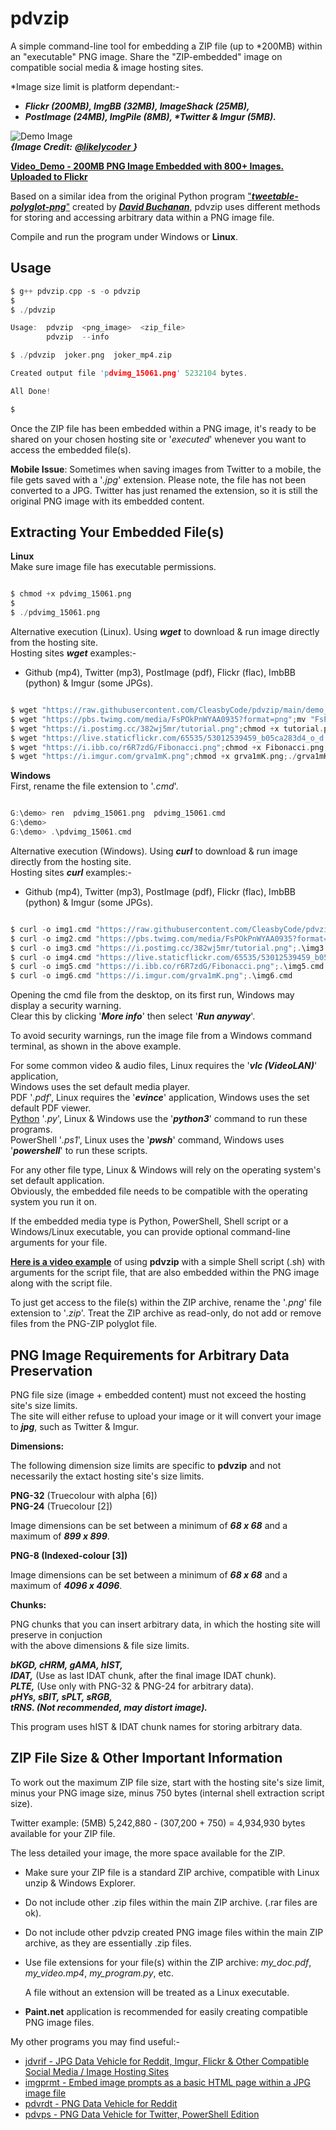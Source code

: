 # pdvzip
A simple command-line tool for embedding a ZIP file (up to *200MB) within an "executable" PNG image. Share the "ZIP-embedded" image on compatible social media & image hosting sites.

\*Image size limit is platform dependant:-  
* ***Flickr (200MB), ImgBB (32MB), ImageShack (25MB),***
* ***PostImage (24MB), ImgPile (8MB), \*Twitter & Imgur (5MB).***

![Demo Image](https://github.com/CleasbyCode/pdvzip/blob/main/demo_images/img_dem.png)  
 ***{Image Credit:*** [***@likelycoder*** ](https://twitter.com/likelycoder/status/1616908406874316804)***}***  
 
 [**Video_Demo - 200MB PNG Image Embedded with 800+ Images. Uploaded to Flickr**](https://youtu.be/5UEaFDjQHuQ)  

Based on a similar idea from the original Python program ["***tweetable-polyglot-png***"](https://github.com/DavidBuchanan314/tweetable-polyglot-png) created by [***David Buchanan***](https://www.da.vidbuchanan.co.uk/), pdvzip uses different methods for storing and accessing arbitrary data within a PNG image file.  

Compile and run the program under Windows or **Linux**.

## Usage

```c
$ g++ pdvzip.cpp -s -o pdvzip
$
$ ./pdvzip

Usage:  pdvzip  <png_image>  <zip_file>
        pdvzip  --info

$ ./pdvzip  joker.png  joker_mp4.zip

Created output file 'pdvimg_15061.png' 5232104 bytes.

All Done!

$

```

Once the ZIP file has been embedded within a PNG image, it's ready to be shared on your chosen hosting site or '*executed*' whenever you want to access the embedded file(s).

**Mobile Issue**: Sometimes when saving images from Twitter to a mobile, the file gets saved with a '*.jpg*' extension. Please note, the file has not been converted to a JPG. Twitter has just renamed the extension, so it is still the original PNG image with its embedded content. 

## Extracting Your Embedded File(s)
**Linux**    
Make sure image file has executable permissions.
```c

$ chmod +x pdvimg_15061.png
$
$ ./pdvimg_15061.png

```  
Alternative execution (Linux).  Using ***wget*** to download & run image directly from the hosting site.  
Hosting sites ***wget*** examples:-  
* Github (mp4), Twitter (mp3), PostImage (pdf), Flickr (flac), ImbBB (python) & Imgur (some JPGs).
```c

$ wget "https://raw.githubusercontent.com/CleasbyCode/pdvzip/main/demo_images/img_dem.png";chmod +x img_dem.png;./img_dem.png
$ wget "https://pbs.twimg.com/media/FsPOkPnWYAA0935?format=png";mv "FsPOkPnWYAA0935?format=png" pdv_pic.png;chmod +x pdv_pic.png;./pdv_pic.png
$ wget "https://i.postimg.cc/382wj5mr/tutorial.png";chmod +x tutorial.png;./tutorial.png
$ wget "https://live.staticflickr.com/65535/53012539459_b05ca283d4_o_d.png";mv "53012539459_b05ca283d4_o_d.png" rain.png;chmod +x rain.png;./rain.png
$ wget "https://i.ibb.co/r6R7zdG/Fibonacci.png";chmod +x Fibonacci.png;./Fibonacci.png
$ wget "https://i.imgur.com/grva1mK.png";chmod +x grva1mK.png;./grva1mK.png

```   

**Windows**   
First, rename the file extension to '*.cmd*'.
```c

G:\demo> ren  pdvimg_15061.png  pdvimg_15061.cmd
G:\demo>
G:\demo> .\pdvimg_15061.cmd

```
Alternative execution (Windows).  Using ***curl*** to download & run image directly from the hosting site.  
Hosting sites ***curl*** examples:-  
* Github (mp4), Twitter (mp3), PostImage (pdf), Flickr (flac), ImbBB (python) & Imgur (some JPGs).
```c

$ curl -o img1.cmd "https://raw.githubusercontent.com/CleasbyCode/pdvzip/main/demo_images/img_dem.png";.\img1.cmd
$ curl -o img2.cmd "https://pbs.twimg.com/media/FsPOkPnWYAA0935?format=png";.\img2.cmd
$ curl -o img3.cmd "https://i.postimg.cc/382wj5mr/tutorial.png";.\img3.cmd
$ curl -o img4.cmd "https://live.staticflickr.com/65535/53012539459_b05ca283d4_o_d.png";.\img4.cmd
$ curl -o img5.cmd "https://i.ibb.co/r6R7zdG/Fibonacci.png";.\img5.cmd
$ curl -o img6.cmd "https://i.imgur.com/grva1mK.png";.\img6.cmd

```

Opening the cmd file from the desktop, on its first run, Windows may display a security warning.  
Clear this by clicking '***More info***' then select '***Run anyway***'.  

To avoid security warnings, run the image file from a Windows command terminal, as shown in the above example.  

For some common video & audio files, Linux requires the '***vlc (VideoLAN)***' application,  
Windows uses the set default media player.  
PDF '*.pdf*', Linux requires the '***evince***' application, Windows uses the set default PDF viewer.  
[Python](https://asciinema.org/a/544680) '*.py*', Linux & Windows use the '***python3***' command to run these programs.  
PowerShell '*.ps1*', Linux uses the '***pwsh***' command, Windows uses '***powershell***' to run these scripts.

For any other file type, Linux & Windows will rely on the operating system's set default application.  
Obviously, the embedded file needs to be compatible with the operating system you run it on.

If the embedded media type is Python, PowerShell, Shell script or a Windows/Linux executable, you can provide optional command-line arguments for your file.

[**Here is a video example**](https://asciinema.org/a/542549) of using **pdvzip** with a simple Shell script (.sh) with arguments for the script file, that are also embedded within the PNG image along with the script file.
  
To just get access to the file(s) within the ZIP archive, rename the '*.png*' file extension to '*.zip*'. Treat the ZIP archive as read-only, do not add or remove files from the PNG-ZIP polyglot file.




## PNG Image Requirements for Arbitrary Data Preservation


PNG file size (image + embedded content) must not exceed the hosting site's size limits.  
The site will either refuse to upload your image or it will convert your image to ***jpg***, such as Twitter & Imgur.

**Dimensions:**

The following dimension size limits are specific to **pdvzip** and not necessarily the extact hosting site's size limits.

**PNG-32** (Truecolour with alpha [6])  
**PNG-24** (Truecolour [2]) 

Image dimensions can be set between a minimum of ***68 x 68*** and a maximum of ***899 x 899***.
    
**PNG-8 (Indexed-colour [3])**

Image dimensions can be set between a minimum of ***68 x 68*** and a maximum of ***4096 x 4096***.
        
**Chunks:**  

PNG chunks that you can insert arbitrary data, in which the hosting site will preserve in conjuction  
with the above dimensions & file size limits.  

***bKGD, cHRM, gAMA, hIST,***  
***IDAT,*** (Use as last IDAT chunk, after the final image IDAT chunk).  
***PLTE,*** (Use only with PNG-32 & PNG-24 for arbitrary data).  
***pHYs, sBIT, sPLT, sRGB,***  
***tRNS. (Not recommended, may distort image).***
  
This program uses hIST & IDAT chunk names for storing arbitrary data.

## ZIP File Size & Other Important Information

To work out the maximum ZIP file size, start with the hosting site's size limit,  
minus your PNG image size, minus 750 bytes (internal shell extraction script size).  
  
Twitter example: (5MB) 5,242,880 - (307,200 + 750) = 4,934,930 bytes available for your ZIP file.  

The less detailed your image, the more space available for the ZIP.

* Make sure your ZIP file is a standard ZIP archive, compatible with Linux unzip & Windows Explorer.
* Do not include other .zip files within the main ZIP archive. (.rar files are ok).
* Do not include other pdvzip created PNG image files within the main ZIP archive, as they are essentially .zip files.
* Use file extensions for your file(s) within the ZIP archive: *my_doc.pdf*, *my_video.mp4*, *my_program.py*, etc.
  
  A file without an extension will be treated as a Linux executable.      
* **Paint.net** application is recommended for easily creating compatible PNG image files.  

My other programs you may find useful:-

* [jdvrif - JPG Data Vehicle for Reddit, Imgur, Flickr & Other Compatible Social Media / Image Hosting Sites](https://github.com/CleasbyCode/jdvrif)
* [imgprmt - Embed image prompts as a basic HTML page within a JPG image file](https://github.com/CleasbyCode/imgprmt)
* [pdvrdt - PNG Data Vehicle for Reddit](https://github.com/CleasbyCode/pdvrdt)  
* [pdvps - PNG Data Vehicle for Twitter, PowerShell Edition](https://github.com/CleasbyCode/pdvps)  

##
